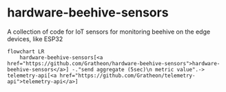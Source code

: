 # hardware-beehive-sensors
A collection of code for IoT sensors for monitoring beehive on the edge devices, like ESP32

```mermaid
flowchart LR
	hardware-beehive-sensors[<a href="https://github.com/Gratheon/hardware-beehive-sensors">hardware-beehive-sensors</a>] -."send aggregate (5sec)\n metric value".-> telemetry-api[<a href="https://github.com/Gratheon/telemetry-api">telemetry-api</a>]
```
